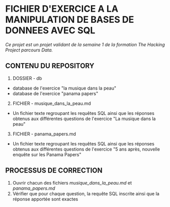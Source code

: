 # FICHIER D'EXERCICE A LA MANIPULATION DE BASES DE DONNEES AVEC SQL

*Ce projet est un projet validant de la semaine 1 de la formation The Hacking Project parcours Data.*


## CONTENU DU REPOSITORY

1. DOSSIER - db
* database de l'exercice "la musique dans la peau"
* database de l'exercice "panama papers"

2. FICHIER - musique_dans_la_peau.md
* Un fichier texte regroupant les requêtes SQL ainsi que les réponses obtenus aux différentes questions de l'exercice "La musique dans la peau"

3. FICHIER - panama_papers.md
* Un fichier texte regroupant les requêtes SQL ainsi que les réponses obtenus aux différentes questions de l'exercice "5 ans après, nouvelle enquête sur les Panama Papers"


## PROCESSUS DE CORRECTION

1. Ouvrir chacun des fichiers *musique_dans_la_peau.md* et *panama_papers.md*
2. Vérifier que pour chaque question, la requête SQL inscrite ainsi que la réponse apportée sont exactes